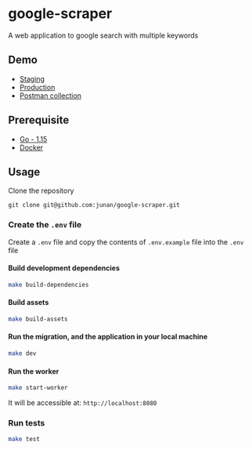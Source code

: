 # google-scraper
A web application to google search with multiple keywords 

## Demo

- [Staging](https://nimble-google-scraper-staging.herokuapp.com/)
- [Production](https://nimble-google-scraper.herokuapp.com/)
- [Postman collection](https://documenter.getpostman.com/view/11835486/TzJsfy75})

## Prerequisite
* [Go - 1.15](https://golang.org/doc/go1.15)
* [Docker](https://docs.docker.com/get-docker/)


## Usage

Clone the repository

`git clone git@github.com:junan/google-scraper.git`

### Create the `.env` file

Create a `.env` file and copy the contents of `.env.example` file into the `.env` file

#### Build development dependencies

  ```sh
  make build-dependencies
  ```

#### Build assets

  ```sh
  make build-assets
  ```

#### Run the migration, and the application in your local machine

  ```sh
  make dev
  ```

#### Run the worker

  ```sh
  make start-worker
  ```

It will be accessible at: `http://localhost:8080`

### Run tests

```sh
make test
```
